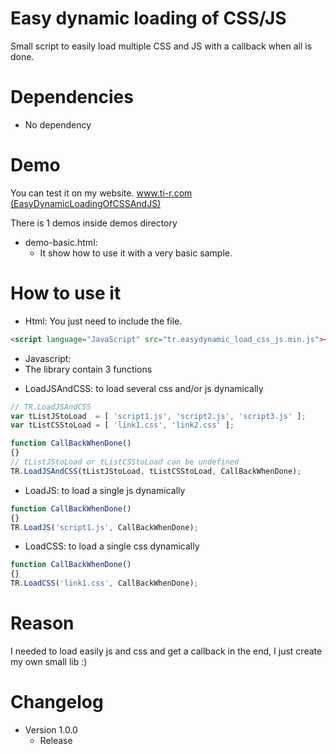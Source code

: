 # Easy dynamic loading of CSS/JS 
Small script to easily load multiple CSS and JS with a callback when all is done.
 
# Dependencies
 - No dependency


# Demo
You can test it on my website.
[www.ti-r.com (EasyDynamicLoadingOfCSSAndJS)](http://home/www.ti-r.com_2015/?js/Web/EasyDynamicLoadingOfCSSAndJS)

There is 1 demos inside demos directory
- demo-basic.html:
	* It show how to use it with a very basic sample.



# How to use it
- Html:
You just need to include the file.
```html
<script language="JavaScript" src="tr.easydynamic_load_css_js.min.js"></script>
```


- Javascript:
 - The library contain 3 functions
  * LoadJSAndCSS: to load several css and/or js dynamically

```js
// TR.LoadJSAndCSS
var tListJStoLoad  = [ 'script1.js', 'script2.js', 'script3.js' ];
var tListCSStoLoad = [ 'link1.css', 'link2.css' ];

function CallBackWhenDone()
{}
// tListJStoLoad or tListCSStoLoad can be undefined
TR.LoadJSAndCSS(tListJStoLoad, tListCSStoLoad, CallBackWhenDone);
```

  * LoadJS: to load a single js dynamically

```js
function CallBackWhenDone()
{}
TR.LoadJS('script1.js', CallBackWhenDone);
```

  * LoadCSS: to load a single css dynamically

```js
function CallBackWhenDone()
{}
TR.LoadCSS('link1.css', CallBackWhenDone);
```

# Reason
I needed to load easily js and css and get a callback in the end, I just create my own small lib :)


# Changelog
 - Version 1.0.0
	* Release
	